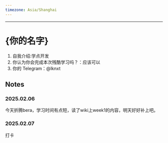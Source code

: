 ```yaml
---
timezone: Asia/Shanghai
---
```




---

# {你的名字}

1. 自我介绍:学点开发
2. 你认为你会完成本次残酷学习吗？：应该可以
3. 你的 Telegram：@lknxt

## Notes

<!-- Content_START -->

### 2025.02.06

今天折腾bera，学习时间有点短，读了wiki上week1的内容，明天好好补上吧。

### 2025.02.07

打卡

<!-- Content_END -->
